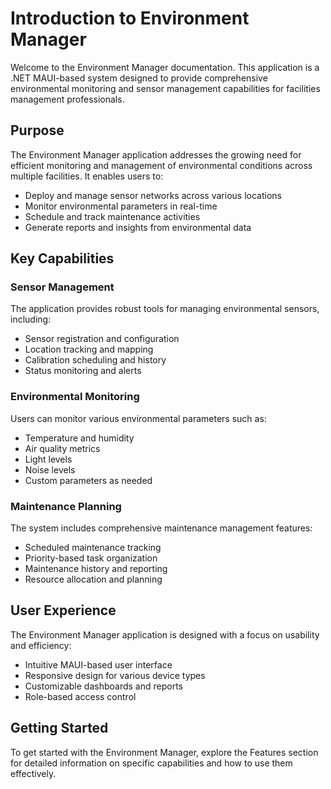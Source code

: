 # Introduction to Environment Manager

Welcome to the Environment Manager documentation. This application is a .NET MAUI-based system designed to provide comprehensive environmental monitoring and sensor management capabilities for facilities management professionals.

## Purpose

The Environment Manager application addresses the growing need for efficient monitoring and management of environmental conditions across multiple facilities. It enables users to:

- Deploy and manage sensor networks across various locations
- Monitor environmental parameters in real-time
- Schedule and track maintenance activities
- Generate reports and insights from environmental data

## Key Capabilities

### Sensor Management

The application provides robust tools for managing environmental sensors, including:

- Sensor registration and configuration
- Location tracking and mapping
- Calibration scheduling and history
- Status monitoring and alerts

### Environmental Monitoring

Users can monitor various environmental parameters such as:

- Temperature and humidity
- Air quality metrics
- Light levels
- Noise levels
- Custom parameters as needed

### Maintenance Planning

The system includes comprehensive maintenance management features:

- Scheduled maintenance tracking
- Priority-based task organization
- Maintenance history and reporting
- Resource allocation and planning

## User Experience

The Environment Manager application is designed with a focus on usability and efficiency:

- Intuitive MAUI-based user interface
- Responsive design for various device types
- Customizable dashboards and reports
- Role-based access control

## Getting Started

To get started with the Environment Manager, explore the Features section for detailed information on specific capabilities and how to use them effectively.
